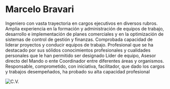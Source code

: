 # Marcelo Bravari

Ingeniero con vasta trayectoria en cargos ejecutivos en diversos rubros. Amplia experiencia en la formación y administración de equipos de trabajo, desarrollo e implementación de planes comerciales y en la optimización de sistemas de control de gestión y finanzas. Comprobada capacidad de liderar proyectos y conducir equipos de trabajo. Profesional que se ha destacado por sus sólidos conocimientos profesionales y cualidades personales que le han permitido ser designado Líder de equipo, Asesor directo del Mando o ente Coordinador entre diferentes áreas y organismos. Responsable, comprometido, con iniciativa, facilitador, que dado los cargos y trabajos desempeñados, ha probado su alta capacidad profesional

![C.V.](https://cloud.githubusercontent.com/assets/4648648/26038614/72fe3772-3936-11e7-8f88-3781aea67bdc.png)


